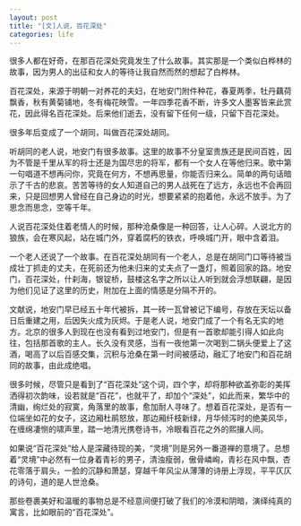 ```yaml
---
layout: post
title: "[文]人说，百花深处"
categories: life
---
```


很多人都在好奇，在那百花深处究竟发生了什么故事。其实那是一个类似白桦林的故事，因为男人的出征和女人的等待让我自然而然的想起了白桦林。  

百花深处，来源于明朝一对养花的夫妇，在地安门附件种花，春夏两季，牡丹藕荷飘香，秋有黄菊铺地，冬有梅花映雪。一年四季花香不断，许多文人墨客皆来此赏花，因此得名百花深处。后来他们逝去，没有留下任何一级，只留下百花深处。  

很多年后变成了一个胡同，叫做百花深处胡同。  

听胡同的老人说，地安门有很多故事。这里的故事不分皇室贵族还是民间百姓，因为不管是千里从军的将士还是为国尽忠的将军，都有一个女人在等他归来。歌中第一句唱道不想再问你，究竟在何方，不想再思量，你能否归来么。简单的两句话暗示了千古的悲哀。苦苦等待的女人知道自己的男人战死在了远方，永远也不会再回来，只是回想男人曾经在自己身边的时光，想要紧紧的抱着他，永远不放手。为了思念而思念，空等千年。  

人说百花深处住着老情人的时候，那种沧桑像是一种回答，让人心碎。人说北方的狼族，会在寒风起，站在城门外，穿着腐朽的铁衣，呼唤城门开，眼中含着泪。  

一个老人还说了一个故事。在百花深处胡同有一个老人，总是在胡同门口等待被当成壮丁抓走的丈夫，在死前还为他未归来的丈夫点了一盏灯，照着回家的路。地安门，百花深处，什刹海，银锭桥，鼓楼这名字之所以让人听到就会浮想联翩，是因为他们见证了这里的历史，附加在上面的情感是分隔不开的。  

文献说，地安门早已经五十年代被拆，其一砖一瓦曾被记下编号，存放在天坛以备日后重建之用，后因失火成为灰烬。于是老人说，地安门成了一个有名无实的地方。北京的很多人到现在也没有看到过地安门，但是有一首歌却能引得人如此向往，包括那首歌的主人。长久没有灵感，当有一夜他第一次喝到二锅头便爱上了这酒，喝高了以后百感交集，沉积与沧桑在第一时间被感动，融汇了地安门和百花胡同的故事，由此成绝唱。  

很多时候，尽管只是看到了“百花深处”这个词，四个字，却将那种欲盖弥彰的美挥洒得初次韵味，设若就是“百花”，也就平了，却加个“深处”，如此而来，繁华中的清幽，绚烂处的寂寞，角落里的故事，愈加耐人寻味了。想着百花深处，是否有一位端坐如花的女子，这边厢杜鹃怒放，那边厢纤枝新绿，月华倾泻时的绝美风华，在缠绵凄恻的啸声里，踏一地清光携卷诗书，冷眼看百花之外的熙攘人间。  

如果说“百花深处”给人是深藏待现的美，“灵境”则是另外一番道禅的意境了。总想着“灵境”中必然有一位身着青衫的男子，清浊瘦弱，傲骨嶙峋，青衫在风中飘，杏花零落于肩头，一脸的沉静和萧瑟，穿越千年风尘从薄薄的诗册上浮现，平平仄仄的诗句，道的是人世沧桑。  

那些卷裹美好和温暖的事物总是不经意间便打破了我们的冷漠和阴暗，演绎纯真的寓言，比如眼前的“百花深处”。